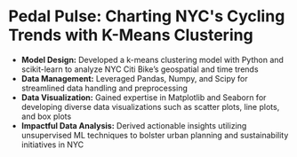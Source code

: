 # Pedal Pulse: Charting NYC's Cycling Trends with K-Means Clustering
- **Model Design:** Developed a k-means clustering model with Python and scikit-learn to analyze NYC Citi Bike’s geospatial and time trends
- **Data Management:** Leveraged Pandas, Numpy, and Scipy for streamlined data handling and preprocessing
- **Data Visualization:** Gained expertise in Matplotlib and Seaborn for developing diverse data visualizations such as scatter plots, line plots, and box plots
- **Impactful Data Analysis:** Derived actionable insights utilizing unsupervised ML techniques to bolster urban planning and sustainability initiatives in NYC

